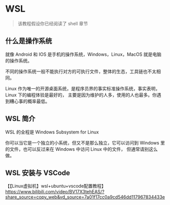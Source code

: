 # WSL

> 该教程假设你已经阅读了 shell 章节

## 什么是操作系统

就像 Android 和 IOS 是手机的操作系统，Windows，Linux，MacOS 就是电脑的操作系统。

不同的操作系统一般不能执行对方的可执行文件，整体的生态，工具链也不太相同。

Linux 作为唯一的开源桌面系统，是程序员界的事实标准操作系统，事实表明，Linux 下的编程体验是最好的，
主要是因为维护的人多，使用的人也最多。你遇到糟心事的概率最低。

## WSL 简介

WSL 的全程是 Windows Subsystem for Linux

你可以当它是一个独立的小系统，但又不是那么独立，它可以访问到 Windows 里的文件，也可以反过来在 Windows 中访问 Linux 中的文件，
但通常请别这么做。

## WSL 安装与 VSCode

【【Linux虚拟机】wsl+ubuntu+vscode配置教程】 https://www.bilibili.com/video/BV17X3tehEAS/?share_source=copy_web&vd_source=7a01f17cc0a9cd546dd117967834433e